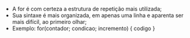 * A for é com certeza a estrutura de repetição mais utilizada; 
* Sua sintaxe é mais organizada, em apenas uma linha e aparenta ser mais difícil, ao primeiro olhar; 
* Exemplo: 
	 for(contador; condicao; incremento) { 
		 codigo 
	 }
